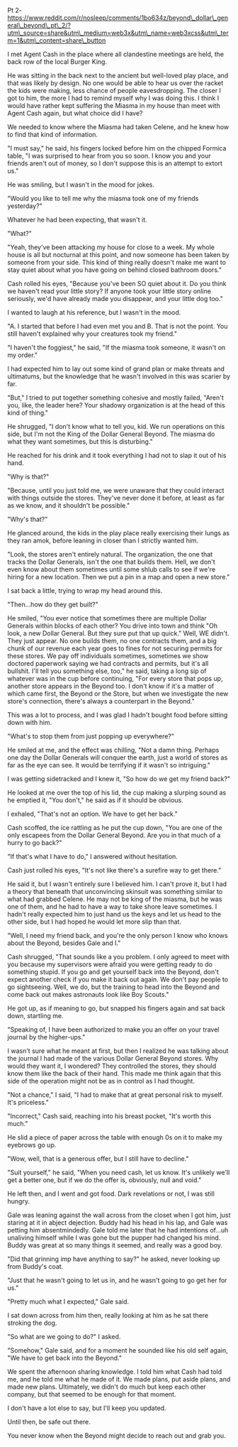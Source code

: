 Pt 2- https://www.reddit.com/r/nosleep/comments/1bo634z/beyond\_dollar\_general\_beyond\_pt\_2/?utm\_source=share&utm\_medium=web3x&utm\_name=web3xcss&utm\_term=1&utm\_content=share\_button  
  
I met Agent Cash in the place where all clandestine meetings are held, the back row of the local Burger King.  
  
He was sitting in the back next to the ancient but well-loved play place, and that was likely by design. No one would be able to hear us over the racket the kids were making, less chance of people eavesdropping. The closer I got to him, the more I had to remind myself why I was doing this. I think I would have rather kept suffering the Miasma in my house than meet with Agent Cash again, but what choice did I have?  
  
We needed to know where the Miasma had taken Celene, and he knew how to find that kind of information.  
  
"I must say," he said, his fingers locked before him on the chipped Formica table, "I was surprised to hear from you so soon. I know you and your friends aren't out of money, so I don't suppose this is an attempt to extort us."  
He was smiling, but I wasn't in the mood for jokes.  
  
"Would you like to tell me why the miasma took one of my friends yesterday?"  
Whatever he had been expecting, that wasn't it.  
  
"What?"  
  
"Yeah, they've been attacking my house for close to a week. My whole house is all but nocturnal at this point, and now someone has been taken by someone from your side. This kind of thing really doesn't make me want to stay quiet about what you have going on behind closed bathroom doors."  
  
Cash rolled his eyes, "Because you've been SO quiet about it. Do you think we haven't read your little story? If anyone took your little story online seriously, we'd have already made you disappear, and your little dog too."  
I wanted to laugh at his reference, but I wasn't in the mood.  
  
"A. I started that before I had even met you and B. That is not the point. You still haven't explained why your creatures took my friend."  
  
"I haven't the foggiest," he said, "If the miasma took someone, it wasn't on my order."  
  
I had expected him to lay out some kind of grand plan or make threats and ultimatums, but the knowledge that he wasn't involved in this was scarier by far.  
  
"But," I tried to put together something cohesive and mostly failed, "Aren't you, like, the leader here? Your shadowy organization is at the head of this kind of thing."  
  
He shrugged, "I don't know what to tell you, kid. We run operations on this side, but I'm not the King of the Dollar General Beyond. The miasma do what they want sometimes, but this is disturbing."  
  
He reached for his drink and it took everything I had not to slap it out of his hand.  
  
"Why is that?"  
  
"Because, until you just told me, we were unaware that they could interact with things outside the stores. They've never done it before, at least as far as we know, and it shouldn't be possible."  
  
"Why's that?"  
  
He glanced around, the kids in the play place really exercising their lungs as they ran amok, before leaning in closer than I strictly wanted him.  
  
"Look, the stores aren't entirely natural. The organization, the one that tracks the Dollar Generals, isn't the one that builds them. Hell, we don't even know about them sometimes until some shlub calls to see if we're hiring for a new location. Then we put a pin in a map and open a new store."  
  
I sat back a little, trying to wrap my head around this.  
  
"Then...how do they get built?"  
  
He smiled, "You ever notice that sometimes there are multiple Dollar Generals within blocks of each other? You drive into town and think "Oh look, a new Dollar General. But they sure put that up quick." Well, WE didn't. They just appear. No one builds them, no one contracts them, and a big chunk of our revenue each year goes to fines for not securing permits for these stores. We pay off individuals sometimes, sometimes we show doctored paperwork saying we had contracts and permits, but it's all bullshit. I'll tell you something else, too," he said, taking a long sip of whatever was in the cup before continuing, "For every store that pops up, another store appears in the Beyond too. I don't know if it's a matter of which came first, the Beyond or the Store, but when we investigate the new store's connection, there's always a counterpart in the Beyond."  
  
This was a lot to process, and I was glad I hadn't bought food before sitting down with him.  
  
"What's to stop them from just popping up everywhere?"  
  
He smiled at me, and the effect was chilling, "Not a damn thing. Perhaps one day the Dollar Generals will conquer the earth, just a world of stores as far as the eye can see. It would be terrifying if it wasn't so intriguing."  
  
I was getting sidetracked and I knew it, "So how do we get my friend back?"  
He looked at me over the top of his lid, the cup making a slurping sound as he emptied it, "You don't," he said as if it should be obvious.  
  
I exhaled, "That's not an option. We have to get her back."  
  
Cash scoffed, the ice rattling as he put the cup down, "You are one of the only escapees from the Dollar General Beyond. Are you in that much of a hurry to go back?"  
  
"If that's what I have to do," I answered without hesitation.  
  
Cash just rolled his eyes, "It's not like there's a surefire way to get there."  
He said it, but I wasn't entirely sure I believed him. I can't prove it, but I had a theory that beneath that unconvincing skinsuit was something similar to what had grabbed Celene. He may not be king of the miasma, but he was one of them, and he had to have a way to take shore leave sometimes. I hadn't really expected him to just hand us the keys and let us head to the other side, but I had hoped he would let more slip than that.  
  
"Well, I need my friend back, and you're the only person I know who knows about the Beyond, besides Gale and I."  
  
Cash shrugged, "That sounds like a you problem. I only agreed to meet with you because my supervisors were afraid you were getting ready to do something stupid. If you go and get yourself back into the Beyond, don't expect another check if you make it back out again. We don't pay people to go sightseeing. Well, we do, but the training to head into the Beyond and come back out makes astronauts look like Boy Scouts."  
  
He got up, as if meaning to go, but snapped his fingers again and sat back down, startling me.  
  
"Speaking of, I have been authorized to make you an offer on your travel journal by the higher-ups."  
  
I wasn't sure what he meant at first, but then I realized he was talking about the journal I had made of the various Dollar General Beyond stores. Why would they want it, I wondered? They controlled the stores, they should know them like the back of their hand. This made me think again that this side of the operation might not be as in control as I had thought.  
  
"Not a chance," I said, "I had to make that at great personal risk to myself. It's priceless."  
  
"Incorrect," Cash said, reaching into his breast pocket, "It's worth this much."  
  
He slid a piece of paper across the table with enough 0s on it to make my eyebrows go up.  
  
"Wow, well, that is a generous offer, but I still have to decline."  
  
"Suit yourself," he said, "When you need cash, let us know. It's unlikely we'll get a better one, but if we do the offer is, obviously, null and void."  
  
He left then, and I went and got food. Dark revelations or not, I was still hungry.  
  
Gale was leaning against the wall across from the closet when I got him, just staring at it in abject dejection. Buddy had his head in his lap, and Gale was petting him absentmindedly. Gale told me later that he had intentions of...uh unaliving himself while I was gone but the pupper had changed his mind. Buddy was great at so many things it seemed, and really was a good boy.  
  
"Did that grinning imp have anything to say?" he asked, never looking up from Buddy's coat.  
  
"Just that he wasn't going to let us in, and he wasn't going to go get her for us."  
  
"Pretty much what I expected," Gale said.  
  
I sat down across from him then, really looking at him as he sat there stroking the dog.  
  
"So what are we going to do?" I asked.  
  
"Somehow," Gale said, and for a moment he sounded like his old self again, "We have to get back into the Beyond."  
  
We spent the afternoon sharing knowledge. I told him what Cash had told me, and he told me what he made of it. We made plans, put aside plans, and made new plans. Ultimately, we didn't do much but keep each other company, but that seemed to be enough for that moment.  
  
I don't have a lot else to say, but I'll keep you updated.  
  
Until then, be safe out there.  
  
You never know when the Beyond might decide to reach out and grab you.